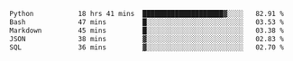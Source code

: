 <!--START_SECTION:waka-->

```txt
Python           18 hrs 41 mins  ████████████████████▓░░░░   82.91 %
Bash             47 mins         █░░░░░░░░░░░░░░░░░░░░░░░░   03.53 %
Markdown         45 mins         █░░░░░░░░░░░░░░░░░░░░░░░░   03.38 %
JSON             38 mins         ▓░░░░░░░░░░░░░░░░░░░░░░░░   02.83 %
SQL              36 mins         ▓░░░░░░░░░░░░░░░░░░░░░░░░   02.70 %
```

<!--END_SECTION:waka-->
